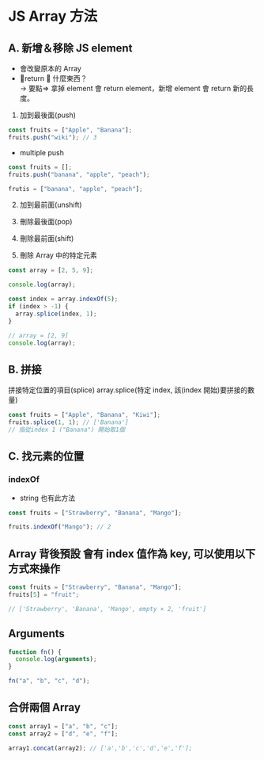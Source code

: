# JS Array 方法

## A. 新增＆移除 JS element

- 會改變原本的 Array
- return  什麼東西？ <br>
  -> 要點=> 拿掉 element 會 return element，新增 element 會 return 新的長度。

1. 加到最後面(push)

```js
const fruits = ["Apple", "Banana"];
fruits.push("wiki"); // 3
```

- multiple push

```js
const fruits = [];
fruits.push("banana", "apple", "peach");

frutis = ["banana", "apple", "peach"];
```

2. 加到最前面(unshift)

3. 刪除最後面(pop)

4. 刪除最前面(shift)

5. 刪除 Array 中的特定元素

```js
const array = [2, 5, 9];

console.log(array);

const index = array.indexOf(5);
if (index > -1) {
  array.splice(index, 1);
}

// array = [2, 9]
console.log(array);
```

## B. 拼接

拼接特定位置的項目(splice)
array.splice(特定 index, 該(index 開始)要拼接的數量)

```js
const fruits = ["Apple", "Banana", "Kiwi"];
fruits.splice(1, 1); // ['Banana']
// 指從index 1 ("Banana") 開始取1個
```

## C. 找元素的位置

### indexOf

- string 也有此方法

```js
const fruits = ["Strawberry", "Banana", "Mango"];

fruits.indexOf("Mango"); // 2
```

## Array 背後預設 會有 index 值作為 key, 可以使用以下方式來操作

```js
const fruits = ["Strawberry", "Banana", "Mango"];
fruits[5] = "fruit";

// ['Strawberry', 'Banana', 'Mango', empty × 2, 'fruit']
```

## Arguments

```js
function fn() {
  console.log(arguments);
}

fn("a", "b", "c", "d");
```

## 合併兩個 Array

```js
const array1 = ["a", "b", "c"];
const array2 = ["d", "e", "f"];

array1.concat(array2); // ['a','b','c','d','e','f'];
```
